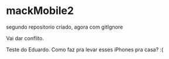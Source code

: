 # mackMobile2
segundo repositorio criado, agora com gitIgnore

Vai dar conflito.

Teste do Eduardo. Como faz pra levar esses iPhones pra casa? :(
